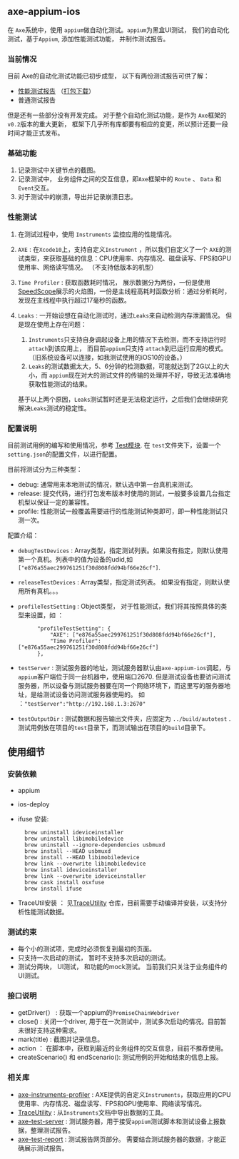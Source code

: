 ## axe-appium-ios

在 `Axe`系统中，使用 `appium`做自动化测试。`appium`为黑盒UI测试， 我们的自动化测试，基于`Appium`, 添加性能测试功能， 并制作测试报告。

### 当前情况

目前 Axe的自动化测试功能已初步成型， 以下有两份测试报告可供了解：

* [性能测试报告](http://resource.luoxianming.cn/axe/final/index.html)  （[打包下载](http://resource.luoxianming.cn/axe/final.zip)）
* 普通测试报告

但是还有一些部分没有开发完成。 对于整个自动化测试功能，是作为 `Axe`框架的`v0.2`版本的重大更新， 框架下几乎所有库都要有相应的变更，所以预计还要一段时间才能正式发布。

### 基础功能

1. 记录测试中关键节点的截图。
2. 记录测试中， 业务组件之间的交互信息，即`Axe`框架中的 `Route` 、 `Data` 和 `Event`交互。
3. 对于测试中的崩溃，导出并记录崩溃日志。

### 性能测试

1. 在测试过程中，使用 `Instruments` 监控应用的性能情况。
2. `AXE` : 在`Xcode10`上，支持自定义`Instrument` ，所以我们自定义了一个 `AXE`的测试类型，来获取基础的信息：CPU使用率、内存情况、磁盘读写、FPS和GPU使用率、网络读写情况。 （不支持低版本的机型）
3. `Time Profiler` : 获取函数耗时情况， 展示数据分为两份，一份是使用[SpeedScope](https://github.com/jlfwong/speedscope)展示的火焰图，一份是主线程高耗时函数分析：通过分析耗时，发现在主线程中执行超过17毫秒的函数。
4. `Leaks` : 一开始设想在自动化测试时，通过`Leaks`来自动检测内存泄漏情况。 但是现在使用上存在问题：
		
	1. `Instruments`只支持自身调起设备上用的情况下去检测，而不支持运行时`attach`到该应用上， 而目前`appium`只支持 `attach`到已运行应用的模式。（旧系统设备可以连接，如我测试使用的iOS10的设备。）
	2. `Leaks`的测试数据太大，5、6分钟的检测数据，可能就达到了2G以上的大小，而 `appium`现在对大的测试文件的传输的处理并不好，导致无法准确地获取性能测试的结果。

	基于以上两个原因，`Leaks`测试暂时还是无法稳定运行，之后我们会继续研究解决`Leaks`测试的稳定性。

### 配置说明

目前测试用例的编写和使用情况，参考 [Test模块](). 在 `test`文件夹下，设置一个 `setting.json`的配置文件，以进行配置。

目前将测试分为三种类型：

* debug: 通常用来本地测试的情况，默认选中第一台真机来测试。
* release: 提交代码，进行打包发布版本时使用的测试，一般要多设置几台指定机型以保证一定的兼容性。
* profile: 性能测试一般覆盖需要进行的性能测试种类即可，即一种性能测试只测一次。

配置介绍：

* `debugTestDevices` : Array类型，指定测试列表。如果没有指定，则默认使用第一个真机。列表中的值为设备的udid,如 `["e876a55aec299761251f30d808fdd94bf66e26cf"]`.
* `releaseTestDevices` : Array类型，指定测试列表。 如果没有指定，则默认使用所有真机。。。
* `profileTestSetting` : Object类型， 对于性能测试，我们将其按照具体的类型来设置，如 ：

			"profileTestSetting": {
				"AXE": ["e876a55aec299761251f30d808fdd94bf66e26cf"],
				"Time Profiler": ["e876a55aec299761251f30d808fdd94bf66e26cf"]
			},

* `testServer` : 测试服务器的地址，测试服务器默认由`axe-appium-ios`调起，与`appium`客户端位于同一台机器中，使用端口2670. 但是测试设备也要访问测试服务器，所以设备与测试服务器要在同一个网络环境下，而这里写的服务器地址，是给测试设备访问测试服务器使用的。 如 ：`"testServer":"http://192.168.1.3:2670"`
* `testOutputDir` : 测试数据和报告输出文件夹，应固定为 `../build/autotest` . 测试用例放在项目的`test`目录下，而测试输出在项目的`build`目录下。

## 使用细节

### 安装依赖

* appium
* ios-deploy
* ifuse 安装:

		brew uninstall ideviceinstaller
		brew uninstall libimobiledevice
		brew uninstall --ignore-dependencies usbmuxd
		brew install --HEAD usbmuxd
		brew install --HEAD libimobiledevice
		brew link --overwrite libimobiledevice
		brew install ideviceinstaller
		brew link --overwrite ideviceinstaller
		brew cask install osxfuse
		brew install ifuse 

* TraceUtil安装 ： 见[TraceUtility](https://github.com/axe-org/TraceUtility) 仓库，目前需要手动编译并安装，以支持分析性能测试数据。

### 测试约束

* 每个小的测试项，完成时必须恢复到最初的页面。
* 只支持一次启动的测试， 暂时不支持多次启动的测试。
* 测试分两块， UI测试， 和功能的mock测试。 当前我们只关注于业务组件的UI测试。

### 接口说明

*  getDriver(） : 获取一个appium的`PromiseChainWebdriver`
*  close() :  关闭一个driver, 用于在一次测试中，测试多次启动的情况。目前暂未很好支持这种需求。
*  mark(title) : 截图并记录信息。
*  action ： 在脚本中，获取到最近的业务组件的交互信息，目前不推荐使用。
*  createScenario() 和 endScenario(): 测试用例的开始和结束的信息上报。 

### 相关库

* [axe-instruments-profiler](https://github.com/axe-org/axe-instruments-profiler) : AXE提供的自定义`Instruments`，获取应用的CPU使用率、内存情况、磁盘读写、FPS和GPU使用率、网络读写情况。
* [TraceUtility](https://github.com/axe-org/TraceUtility) : 从`Instruments`文档中导出数据的工具。
* [axe-test-server](https://github.com/axe-org/axe-test-server) : 测试服务器，用于接受`appium`测试脚本和测试设备上报数据，整理测试报告。
* [axe-test-report](https://github.com/axe-org/axe-test-report.git) : 测试报告网页部分。 需要结合测试服务器的数据，才能正确展示测试报告。

